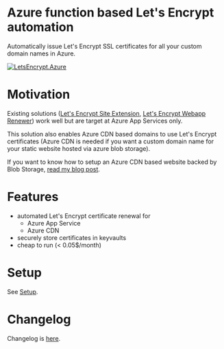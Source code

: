 # Azure function based Let's Encrypt automation

Automatically issue Let's Encrypt SSL certificates for all your custom domain names in Azure.

[![LetsEncrypt.Azure](https://dev.azure.com/marcstanlive/Opensource/_apis/build/status/31)](https://dev.azure.com/marcstanlive/Opensource/_build/definition?definitionId=31)

# Motivation

Existing solutions ([Let's Encrypt Site Extension](https://github.com/sjkp/letsencrypt-siteextension), [Let's Encrypt Webapp Renewer](https://github.com/ohadschn/letsencrypt-webapp-renewer)) work well but are target at Azure App Services only.

This solution also enables Azure CDN based domains to use Let's Encrypt certificates (Azure CDN is needed if you want a custom domain name for your static website hosted via azure blob storage).

If you want to know how to setup an Azure CDN based website backed by Blob Storage, [read my blog post](https://marcstan.net/blog/2019/07/12/Static-websites-via-Azure-Storage-and-CDN/).

# Features

* automated Let's Encrypt certificate renewal for
    * Azure App Service
    * Azure CDN
* securely store certificates in keyvaults
* cheap to run (< 0.05$/month)

# Setup

See [Setup](./docs/Setup.md).

# Changelog

Changelog is [here](Changelog.md).